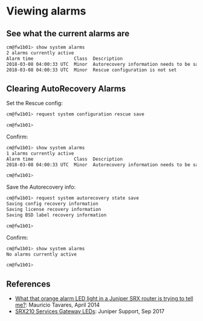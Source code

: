 # Viewing alarms


## See what the current alarms are
```bash
cm@fw1b01> show system alarms
2 alarms currently active
Alarm time               Class  Description
2018-03-08 04:00:33 UTC  Minor  Autorecovery information needs to be saved
2018-03-08 04:00:33 UTC  Minor  Rescue configuration is not set
```


## Clearing AutoRecovery Alarms
Set the Rescue config: 
```bash
cm@fw1b01> request system configuration rescue save

cm@fw1b01>
```

Confirm: 
```bash
cm@fw1b01> show system alarms
1 alarms currently active
Alarm time               Class  Description
2018-03-08 04:00:33 UTC  Minor  Autorecovery information needs to be saved

cm@fw1b01>
```

Save the Autorecovery info: 
```bash
cm@fw1b01> request system autorecovery state save
Saving config recovery information
Saving license recovery information
Saving BSD label recovery information

cm@fw1b01>
```


Confirm: 
```bash
cm@fw1b01> show system alarms
No alarms currently active

cm@fw1b01>
```


## References 
- [What that orange alarm LED light in a Juniper SRX router is trying to tell me?](http://unixwars.blogspot.com/2014/04/what-that-orange-alarm-led-light-in.html): Mauricio Tavares, April 2014
- [SRX210 Services Gateway LEDs](https://www.juniper.net/documentation/en_US/release-independent/junos/topics/concept/leds-srx210.html): Juniper Support, Sep 2017
